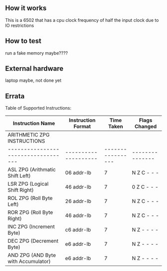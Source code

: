 <!---

This file is used to generate your project datasheet. Please fill in the information below and delete any unused
sections.

You can also include images in this folder and reference them in the markdown. Each image must be less than
512 kb in size, and the combined size of all images must be less than 1 MB.
-->

## How it works

This is a 6502 that has a cpu clock frequency of half the input clock due to IO restrictions

## How to test

run a fake memory maybe????

## External hardware

laptop maybe, not done yet

## Errata

Table of Supported Instructions:

|Instruction Name                   | Instruction Format | Time Taken      | Flags Changed |
|-----------------------------------|--------------------|-----------------|---------------|
|                                 ARITHMETIC ZPG INSTRUCTIONS                              |
|-----------------------------------|--------------------|-----------------|---------------|
|ASL ZPG (Arithmatic Shift Left)    | 06 addr-lb         | 7               |  N Z C - - -  |
|LSR ZPG (Logical Shift Right)      | 46 addr-lb         | 7               |  0 Z C - - -  |
|ROL ZPG (Roll Byte Left)           | 26 addr-lb         | 7               |  N Z C - - -  | 
|ROR ZPG (Roll Byte Right)          | 46 addr-lb         | 7               |  N Z C - - -  | 
|INC ZPG (Increment Byte)           | c6 addr-lb         | 7               |  N Z - - - -  | 
|DEC ZPG (Decrement Byte)           | e6 addr-lb         | 7               |  N Z - - - -  | 
|AND ZPG (AND Byte with Accumulator)| e6 addr-lb         | 7               |  N Z - - - -  | 


